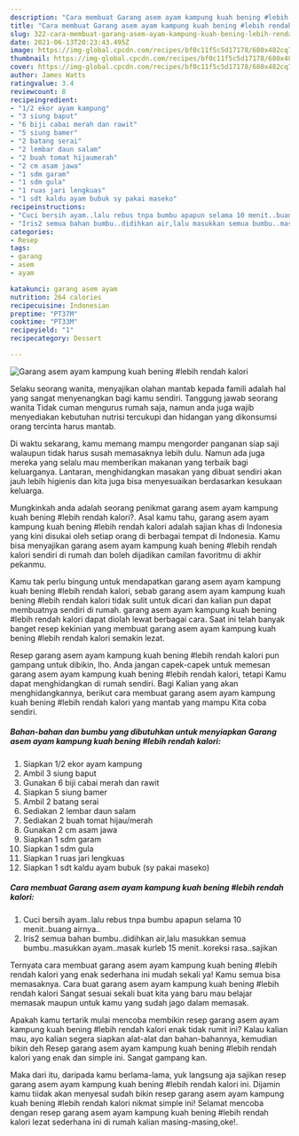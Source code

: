 ```yaml
---
description: "Cara membuat Garang asem ayam kampung kuah bening #lebih rendah kalori yang nikmat Untuk Jualan"
title: "Cara membuat Garang asem ayam kampung kuah bening #lebih rendah kalori yang nikmat Untuk Jualan"
slug: 322-cara-membuat-garang-asem-ayam-kampung-kuah-bening-lebih-rendah-kalori-yang-nikmat-untuk-jualan
date: 2021-06-13T20:23:43.495Z
image: https://img-global.cpcdn.com/recipes/bf0c11f5c5d17178/680x482cq70/garang-asem-ayam-kampung-kuah-bening-lebih-rendah-kalori-foto-resep-utama.jpg
thumbnail: https://img-global.cpcdn.com/recipes/bf0c11f5c5d17178/680x482cq70/garang-asem-ayam-kampung-kuah-bening-lebih-rendah-kalori-foto-resep-utama.jpg
cover: https://img-global.cpcdn.com/recipes/bf0c11f5c5d17178/680x482cq70/garang-asem-ayam-kampung-kuah-bening-lebih-rendah-kalori-foto-resep-utama.jpg
author: James Watts
ratingvalue: 3.4
reviewcount: 8
recipeingredient:
- "1/2 ekor ayam kampung"
- "3 siung baput"
- "6 biji cabai merah dan rawit"
- "5 siung bamer"
- "2 batang serai"
- "2 lembar daun salam"
- "2 buah tomat hijaumerah"
- "2 cm asam jawa"
- "1 sdm garam"
- "1 sdm gula"
- "1 ruas jari lengkuas"
- "1 sdt kaldu ayam bubuk sy pakai maseko"
recipeinstructions:
- "Cuci bersih ayam..lalu rebus tnpa bumbu apapun selama 10 menit..buang airnya.."
- "Iris2 semua bahan bumbu..didihkan air,lalu masukkan semua bumbu..masukkan ayam..masak kurleb 15 menit..koreksi rasa..sajikan"
categories:
- Resep
tags:
- garang
- asem
- ayam

katakunci: garang asem ayam 
nutrition: 264 calories
recipecuisine: Indonesian
preptime: "PT37M"
cooktime: "PT33M"
recipeyield: "1"
recipecategory: Dessert

---
```



![Garang asem ayam kampung kuah bening #lebih rendah kalori](https://img-global.cpcdn.com/recipes/bf0c11f5c5d17178/680x482cq70/garang-asem-ayam-kampung-kuah-bening-lebih-rendah-kalori-foto-resep-utama.jpg)

Selaku seorang wanita, menyajikan olahan mantab kepada famili adalah hal yang sangat menyenangkan bagi kamu sendiri. Tanggung jawab seorang  wanita Tidak cuman mengurus rumah saja, namun anda juga wajib menyediakan kebutuhan nutrisi tercukupi dan hidangan yang dikonsumsi orang tercinta harus mantab.

Di waktu  sekarang, kamu memang mampu mengorder panganan siap saji walaupun tidak harus susah memasaknya lebih dulu. Namun ada juga mereka yang selalu mau memberikan makanan yang terbaik bagi keluarganya. Lantaran, menghidangkan masakan yang dibuat sendiri akan jauh lebih higienis dan kita juga bisa menyesuaikan berdasarkan kesukaan keluarga. 



Mungkinkah anda adalah seorang penikmat garang asem ayam kampung kuah bening #lebih rendah kalori?. Asal kamu tahu, garang asem ayam kampung kuah bening #lebih rendah kalori adalah sajian khas di Indonesia yang kini disukai oleh setiap orang di berbagai tempat di Indonesia. Kamu bisa menyajikan garang asem ayam kampung kuah bening #lebih rendah kalori sendiri di rumah dan boleh dijadikan camilan favoritmu di akhir pekanmu.

Kamu tak perlu bingung untuk mendapatkan garang asem ayam kampung kuah bening #lebih rendah kalori, sebab garang asem ayam kampung kuah bening #lebih rendah kalori tidak sulit untuk dicari dan kalian pun dapat membuatnya sendiri di rumah. garang asem ayam kampung kuah bening #lebih rendah kalori dapat diolah lewat berbagai cara. Saat ini telah banyak banget resep kekinian yang membuat garang asem ayam kampung kuah bening #lebih rendah kalori semakin lezat.

Resep garang asem ayam kampung kuah bening #lebih rendah kalori pun gampang untuk dibikin, lho. Anda jangan capek-capek untuk memesan garang asem ayam kampung kuah bening #lebih rendah kalori, tetapi Kamu dapat menghidangkan di rumah sendiri. Bagi Kalian yang akan menghidangkannya, berikut cara membuat garang asem ayam kampung kuah bening #lebih rendah kalori yang mantab yang mampu Kita coba sendiri.

<!--inarticleads1-->

##### Bahan-bahan dan bumbu yang dibutuhkan untuk menyiapkan Garang asem ayam kampung kuah bening #lebih rendah kalori:

1. Siapkan 1/2 ekor ayam kampung
1. Ambil 3 siung baput
1. Gunakan 6 biji cabai merah dan rawit
1. Siapkan 5 siung bamer
1. Ambil 2 batang serai
1. Sediakan 2 lembar daun salam
1. Sediakan 2 buah tomat hijau/merah
1. Gunakan 2 cm asam jawa
1. Siapkan 1 sdm garam
1. Siapkan 1 sdm gula
1. Siapkan 1 ruas jari lengkuas
1. Siapkan 1 sdt kaldu ayam bubuk (sy pakai maseko)




<!--inarticleads2-->

##### Cara membuat Garang asem ayam kampung kuah bening #lebih rendah kalori:

1. Cuci bersih ayam..lalu rebus tnpa bumbu apapun selama 10 menit..buang airnya..
1. Iris2 semua bahan bumbu..didihkan air,lalu masukkan semua bumbu..masukkan ayam..masak kurleb 15 menit..koreksi rasa..sajikan




Ternyata cara membuat garang asem ayam kampung kuah bening #lebih rendah kalori yang enak sederhana ini mudah sekali ya! Kamu semua bisa memasaknya. Cara buat garang asem ayam kampung kuah bening #lebih rendah kalori Sangat sesuai sekali buat kita yang baru mau belajar memasak maupun untuk kamu yang sudah jago dalam memasak.

Apakah kamu tertarik mulai mencoba membikin resep garang asem ayam kampung kuah bening #lebih rendah kalori enak tidak rumit ini? Kalau kalian mau, ayo kalian segera siapkan alat-alat dan bahan-bahannya, kemudian bikin deh Resep garang asem ayam kampung kuah bening #lebih rendah kalori yang enak dan simple ini. Sangat gampang kan. 

Maka dari itu, daripada kamu berlama-lama, yuk langsung aja sajikan resep garang asem ayam kampung kuah bening #lebih rendah kalori ini. Dijamin kamu tiidak akan menyesal sudah bikin resep garang asem ayam kampung kuah bening #lebih rendah kalori nikmat simple ini! Selamat mencoba dengan resep garang asem ayam kampung kuah bening #lebih rendah kalori lezat sederhana ini di rumah kalian masing-masing,oke!.

